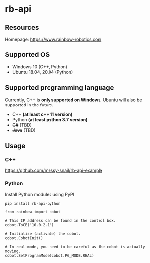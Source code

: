 # rb-api

## Resources
Homepage: https://www.rainbow-robotics.com

## Supported OS
* Windows 10 (C++, Python)
* Ubuntu 18.04, 20.04 (Python)

## Supported programming language
Currently, C++ is **only supported on Windows**. Ubuntu will also be supported in the future.

* C++ **(at least c++ 11 version)**
* Python **(at least python 3.7 version)**
* ~~C#~~ (TBD)
* ~~Java~~ (TBD)

## Usage
### C++
https://github.com/messy-snail/rb-api-example

### Python
Install Python modules using PyPI
```
pip install rb-api-python
```

```
from rainbow import cobot

# This IP address can be found in the control box.
cobot.ToCB('10.0.2.1') 

# Initialize (activate) the cobot.
cobot.CobotInit()

# In real mode, you need to be careful as the cobot is actually moving.
cobot.SetProgramMode(cobot.PG_MODE.REAL)
```
